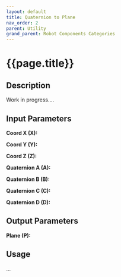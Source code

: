 ```yaml
---
layout: default
title: Quaternion to Plane
nav_order: 2
parent: Utility
grand_parent: Robot Components Categories
---
```


# **{{page.title}}**

## **Description**

Work in progress....

## **Input Parameters**

**Coord X (X):**

**Coord Y (Y):**

**Coord Z (Z):**

**Quaternion A (A):**

**Quaternion B (B):**

**Quaternion C (C):**

**Quaternion D (D):**

## **Output Parameters**

**Plane (P):**

## **Usage**

...

